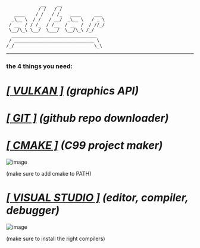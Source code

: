 ```
             __    __
            / /   / /
   ____    / /   / /_   ____     ___
  _\__ \  / /   / __/  _\__ \   / _ \
 / __  / / /_  / /__  / __  /  / //_/
 \__/\_\ \__/  \___/  \__/\_\ /_/
  ________________________________
 / ______________________________ \
/_/                              \_\
```
-------
### the 4 things you need:
# [***[ VULKAN ]***](https://vulkan.lunarg.com/) *(graphics API)*

# [***[ GIT ]***](https://git-scm.com/downloads) *(github repo downloader)*

# [***[ CMAKE ]***](https://cmake.org/download/) *(C99 project maker)*
![image](https://github.com/ENDESGA/altar/assets/38831818/f5f99d03-5327-45c4-a894-385d39610949)

(make sure to add cmake to PATH)

# [***[ VISUAL STUDIO ]***](https://visualstudio.microsoft.com/downloads/) *(editor, compiler, debugger)*
![image](https://github.com/ENDESGA/altar/assets/38831818/e6c7ac05-c955-42e9-b29e-26a9589a896c)

(make sure to install the right compilers)

